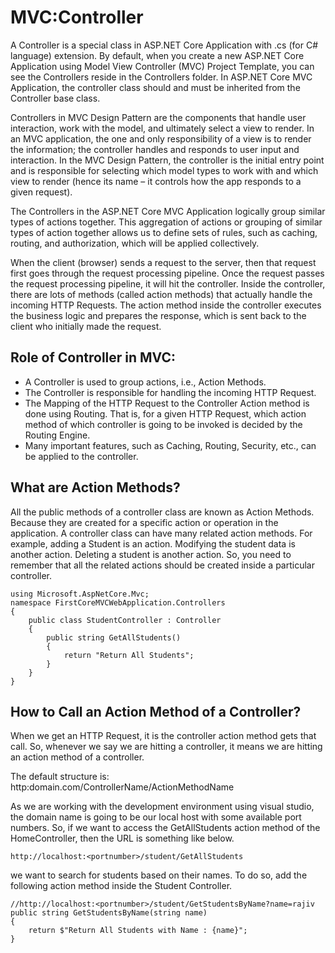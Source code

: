 
# MVC:Controller

A Controller is a special class in ASP.NET Core Application with .cs (for C# language) extension. By default, when you create a new ASP.NET Core Application using Model View Controller (MVC) Project Template, you can see the Controllers reside in the Controllers folder. In ASP.NET Core MVC Application, the controller class should and must be inherited from the Controller base class.


Controllers in MVC Design Pattern are the components that handle user interaction, work with the model, and ultimately select a view to render. In an MVC application, the one and only responsibility of a view is to render the information; the controller handles and responds to user input and interaction. In the MVC Design Pattern, the controller is the initial entry point and is responsible for selecting which model types to work with and which view to render (hence its name – it controls how the app responds to a given request).

The Controllers in the ASP.NET Core MVC Application logically group similar types of actions together. This aggregation of actions or grouping of similar types of action together allows us to define sets of rules, such as caching, routing, and authorization, which will be applied collectively.


When the client (browser) sends a request to the server, then that request first goes through the request processing pipeline. Once the request passes the request processing pipeline, it will hit the controller. Inside the controller, there are lots of methods (called action methods) that actually handle the incoming HTTP Requests. The action method inside the controller executes the business logic and prepares the response, which is sent back to the client who initially made the request.

## Role of Controller in MVC:
- A Controller is used to group actions, i.e., Action Methods.
- The Controller is responsible for handling the incoming HTTP Request.
- The Mapping of the HTTP Request to the Controller Action method is done using Routing. That is, for a given HTTP Request, which action method of which controller is going to be invoked is decided by the Routing Engine.
- Many important features, such as Caching, Routing, Security, etc., can be applied to the controller.



## What are Action Methods?
All the public methods of a controller class are known as Action Methods. Because they are created for a specific action or operation in the application. A controller class can have many related action methods. For example, adding a Student is an action. Modifying the student data is another action. Deleting a student is another action. So, you need to remember that all the related actions should be created inside a particular controller.


```
using Microsoft.AspNetCore.Mvc;
namespace FirstCoreMVCWebApplication.Controllers
{
    public class StudentController : Controller
    {
        public string GetAllStudents()
        {
            return "Return All Students";
        }
    }
}

```


## How to Call an Action Method of a Controller?
When we get an HTTP Request, it is the controller action method gets that call. So, whenever we say we are hitting a controller, it means we are hitting an action method of a controller.

The default structure is: http:domain.com/ControllerName/ActionMethodName

As we are working with the development environment using visual studio, the domain name is going to be our local host with some available port numbers. So, if we want to access the GetAllStudents action method of the HomeController, then the URL is something like below.
```
http://localhost:<portnumber>/student/GetAllStudents

```

we want to search for students based on their names. To do so, add the following action method inside the Student Controller.

```
//http://localhost:<portnumber>/student/GetStudentsByName?name=rajiv
public string GetStudentsByName(string name)
{
    return $"Return All Students with Name : {name}";
}

```
